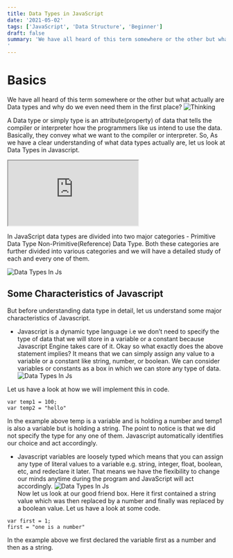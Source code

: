 ```yaml
---
title: Data Types in JavaScript
date: '2021-05-02'
tags: ['JavaScript', 'Data Structure', 'Beginner']
draft: false
summary: 'We have all heard of this term somewhere or the other but what actually are Data types and why do we even need them in the first place?
'
---
```


# Basics

We have all heard of this term somewhere or the other but what actually are Data types and why do we even need them in the first place?
![Thinking](https://static.vecteezy.com/system/resources/previews/001/184/158/original/young-woman-thinking-between-two-choices-vector.jpg)

A Data type or simply type is an attribute(property) of data that tells the compiler or interpreter how the programmers like us intend to use the data.
Basically, they convey what we want to the compiler or interpreter.
So, As we have a clear understanding of what data types actually are, let us look at Data Types in Javascript.

<iframe
  src="https://codesandbox.io/embed/new?codemirror=1&highlights=6,7,8,9"
  style={{ width : '100%', height : '600px'}}
  allow="accelerometer; ambient-light-sensor; camera; encrypted-media; geolocation; gyroscope; hid; microphone; midi; payment; usb; vr; xr-spatial-tracking"
  sandbox="allow-forms allow-modals allow-popups allow-presentation allow-same-origin allow-scripts"
></iframe>

In JavaScript data types are divided into two major categories -
Primitive Data Type
Non-Primitive(Reference) Data Type.
Both these categories are further divided into various categories and we will have a detailed study of each and every one of them.

![Data Types In Js](https://csharpcorner-mindcrackerinc.netdna-ssl.com/article/datatypes-in-javascript/Images/Presentation20.jpg)

## Some Characteristics of Javascript

But before understanding data type in detail, let us understand some major characteristics of Javascript.

- Javascript is a dynamic type language i.e we don’t need to specify the type of data that we will store in a variable or a constant because Javascript Engine takes care of it.
  Okay so what exactly does the above statement implies?
  It means that we can simply assign any value to a variable or a constant like string, number, or boolean.
  We can consider variables or constants as a box in which we can store any type of data. <br /> ![Data Types In Js](https://csharpcorner-mindcrackerinc.netdna-ssl.com/article/datatypes-in-javascript/Images/Presentation20.jpg)

Let us have a look at how we will implement this in code.

```js:javascript
var temp1 = 100;
var temp2 = "hello"
```

In the example above temp is a variable and is holding a number and temp1 is also a variable but is holding a string. The point to notice is that we did not specify the type for any one of them. Javascript automatically identifies our choice and act accordingly.

- Javascript variables are loosely typed which means that you can assign any type of literal values to a variable e.g. string, integer, float, boolean, etc, and redeclare it later. That means we have the flexibility to change our minds anytime during the program and JavaScript will act accordingly. ![Data Types In Js](https://csharpcorner-mindcrackerinc.netdna-ssl.com/article/datatypes-in-javascript/Images/Presentation20.jpg) <br /> Now let us look at our good friend box. Here it first contained a string value which was then replaced by a number and finally was replaced by a boolean value.
  Let us have a look at some code.

```js:javascript
var first = 1;
first = "one is a number"
```

In the example above we first declared the variable first as a number and then as a string.

<!-- ## Use Cases

Here's some reasons to use nested routes

- More logical content organisation (blogs will still be displayed based on the created date)
- Multi-part posts
- Different sub-routes for each author
- Internationalization (though it would be recommended to use [Next.js built in i8n routing](https://nextjs.org/docs/advanced-features/i18n-routing))

## Note

- The previous/next post links at bottom of the template is currently sorted by date. One could explore modifying the template to refer the reader to the previous/next post in the series, rather than by date. -->
